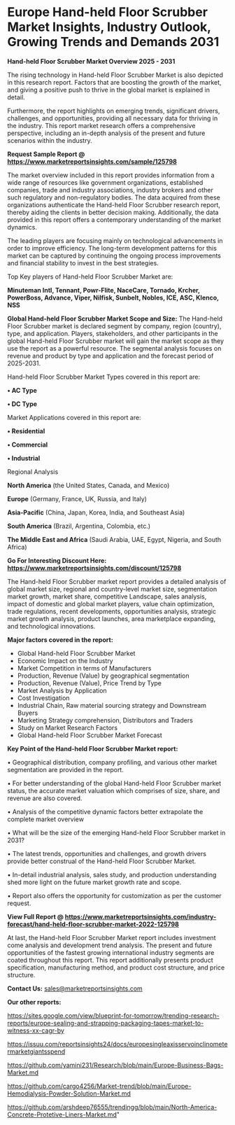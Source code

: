 # Europe Hand-held Floor Scrubber Market Insights, Industry Outlook, Growing Trends and Demands 2031

<Strong> Hand-held Floor Scrubber Market Overview 2025 - 2031</strong>

The rising technology in Hand-held Floor Scrubber Market is also depicted in this research report. Factors that are boosting the growth of the market, and giving a positive push to thrive in the global market is explained in detail.

Furthermore, the report highlights on emerging trends, significant drivers, challenges, and opportunities, providing all necessary data for thriving in the industry. This report market research offers a comprehensive perspective, including an in-depth analysis of the present and future scenarios within the industry.

<strong>Request Sample Report @ <a href=https://www.marketreportsinsights.com/sample/125798>https://www.marketreportsinsights.com/sample/125798</a></strong>

The market overview included in this report provides information from a wide range of resources like government organizations, established companies, trade and industry associations, industry brokers and other such regulatory and non-regulatory bodies. The data acquired from these organizations authenticate the Hand-held Floor Scrubber research report, thereby aiding the clients in better decision making. Additionally, the data provided in this report offers a contemporary understanding of the market dynamics.

The leading players are focusing mainly on technological advancements in order to improve efficiency. The long-term development patterns for this market can be captured by continuing the ongoing process improvements and financial stability to invest in the best strategies.

Top Key players of Hand-held Floor Scrubber Market are:

<strong>Minuteman Intl, Tennant, Powr-Flite, NaceCare, Tornado, Krcher, PowerBoss, Advance, Viper, Nilfisk, Sunbelt, Nobles, ICE, ASC, Klenco, NSS</strong>

<strong><b>Global Hand-held Floor Scrubber Market Scope and Size:</b></strong>
The Hand-held Floor Scrubber market is declared segment by company, region (country), type, and application. Players, stakeholders, and other participants in the global Hand-held Floor Scrubber market will gain the market scope as they use the report as a powerful resource. The segmental analysis focuses on revenue and product by type and application and the forecast period of 2025-2031.

Hand-held Floor Scrubber Market Types covered in this report are:

<strong>• AC Type

• DC Type</strong>

Market Applications covered in this report are:

<strong>• Residential

• Commercial

• Industrial</strong> 

Regional Analysis

<strong>North America</strong> (the United States, Canada, and Mexico)

<strong>Europe</strong> (Germany, France, UK, Russia, and Italy)

<strong>Asia-Pacific</strong> (China, Japan, Korea, India, and Southeast Asia)

<strong>South America</strong> (Brazil, Argentina, Colombia, etc.)

<strong>The Middle East and Africa</strong> (Saudi Arabia, UAE, Egypt, Nigeria, and South Africa)

<strong>Go For Interesting Discount Here: <a href=https://www.marketreportsinsights.com/discount/125798>https://www.marketreportsinsights.com/discount/125798</a></strong>

The Hand-held Floor Scrubber market report provides a detailed analysis of global market size, regional and country-level market size, segmentation market growth, market share, competitive Landscape, sales analysis, impact of domestic and global market players, value chain optimization, trade regulations, recent developments, opportunities analysis, strategic market growth analysis, product launches, area marketplace expanding, and technological innovations.

<strong><b>Major factors covered in the report:</b></strong>
<ul>
  <li>Global Hand-held Floor Scrubber Market </li>
  <li>Economic Impact on the Industry</li>
  <li>Market Competition in terms of Manufacturers</li>
  <li>Production, Revenue (Value) by geographical segmentation</li>
  <li>Production, Revenue (Value), Price Trend by Type</li>
  <li>Market Analysis by Application</li>
  <li>Cost Investigation</li>
  <li>Industrial Chain, Raw material sourcing strategy and Downstream Buyers</li>
  <li>Marketing Strategy comprehension, Distributors and Traders</li>
  <li>Study on Market Research Factors</li>
  <li>Global Hand-held Floor Scrubber Market Forecast</li>
</ul>

<strong><b>Key Point of the Hand-held Floor Scrubber Market report:</b></strong>

• Geographical distribution, company profiling, and various other market segmentation are provided in the report.

• For better understanding of the global Hand-held Floor Scrubber market status, the accurate market valuation which comprises of size, share, and revenue are also covered.

• Analysis of the competitive dynamic factors better extrapolate the complete market overview

• What will be the size of the emerging Hand-held Floor Scrubber market in 2031?

• The latest trends, opportunities and challenges, and growth drivers provide better construal of the Hand-held Floor Scrubber Market.

• In-detail industrial analysis, sales study, and production understanding shed more light on the future market growth rate and scope.

• Report also offers the opportunity for customization as per the customer request.

<strong><b>View Full Report @ <a href=https://www.marketreportsinsights.com/industry-forecast/hand-held-floor-scrubber-market-2022-125798>https://www.marketreportsinsights.com/industry-forecast/hand-held-floor-scrubber-market-2022-125798</a></b></strong>


At last, the Hand-held Floor Scrubber Market report includes investment come analysis and development trend analysis. The present and future opportunities of the fastest growing international industry segments are coated throughout this report. This report additionally presents product specification, manufacturing method, and product cost structure, and price structure.

<strong>Contact Us:</strong>
sales@marketreportsinsights.com

<strong>Our other reports:</strong>

<a href=https://sites.google.com/view/blueprint-for-tomorrow/trending-research-reports/europe-sealing-and-strapping-packaging-tapes-market-to-witness-xx-cagr-by>https://sites.google.com/view/blueprint-for-tomorrow/trending-research-reports/europe-sealing-and-strapping-packaging-tapes-market-to-witness-xx-cagr-by</a>

<a href=https://issuu.com/reportsinsights24/docs/europesingleaxisservoinclinometermarketgiantsspend>https://issuu.com/reportsinsights24/docs/europesingleaxisservoinclinometermarketgiantsspend</a>

<a href=https://github.com/yamini231/Research/blob/main/Europe-Business-Bags-Market.md>https://github.com/yamini231/Research/blob/main/Europe-Business-Bags-Market.md</a>

<a href=https://github.com/cargo4256/Market-trend/blob/main/Europe-Hemodialysis-Powder-Solution-Market.md>https://github.com/cargo4256/Market-trend/blob/main/Europe-Hemodialysis-Powder-Solution-Market.md</a>

<a href=https://github.com/arshdeep76555/trendingg/blob/main/North-America-Concrete-Protetive-Liners-Market.md>https://github.com/arshdeep76555/trendingg/blob/main/North-America-Concrete-Protetive-Liners-Market.md</a>"
